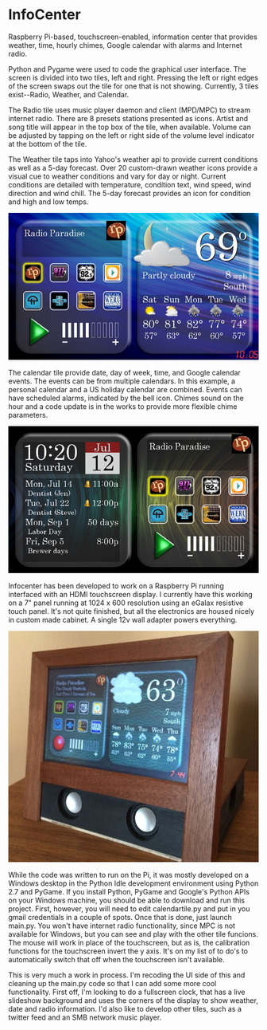 InfoCenter
==========

Raspberry Pi-based, touchscreen-enabled, information center that provides weather, time, hourly chimes, Google calendar with alarms and Internet radio.  

Python and Pygame were used to code the graphical user interface.  The screen is divided into two tiles, left and right.  Pressing the left or right edges of the screen swaps out the tile for one that is not showing.  Currently, 3 tiles exist--Radio, Weather, and Calendar.

The Radio tile uses music player daemon and client (MPD/MPC) to stream internet radio.  There are 8 presets stations presented as icons.  Artist and song title will appear in the top box of the tile, when available.  Volume can be adjusted by tapping on the left or right side of the volume level indicator at the bottom of the tile.

The Weather tile taps into Yahoo's weather api to provide current conditions as well as a 5-day forecast.  Over 20 custom-drawn weather icons provide a visual cue to weather conditions and vary for day or night.  Current conditions are detailed with temperature, condition text, wind speed, wind direction and wind chill.  The 5-day forecast provides an icon for condition and high and low temps. 

![](https://raw.githubusercontent.com/FRC4564/InfoCenter/master/screenshot1.jpg)

The calendar tile provide date, day of week, time, and Google calendar events.  The events can be from multiple calendars.  In this example, a personal calendar and a US holiday calendar are combined.  Events can have scheduled alarms, indicated by the bell icon.  Chimes sound on the hour and a code update is in the works to provide more flexible chime parameters. 

![](https://raw.githubusercontent.com/FRC4564/InfoCenter/master/screenshot2.jpg)

Infocenter has been developed to work on a Raspberry Pi running interfaced with an HDMI touchscreen display. I currently have this working on a 7" panel running at 1024 x 600 resolution using an eGalax resistive touch panel.  It's not quite finished, but all the electronics are housed nicely in custom made cabinet.  A single 12v wall adapter powers everything.

![](https://raw.githubusercontent.com/FRC4564/InfoCenter/master/infocenter.jpg)

While the code was written to run on the Pi, it was mostly developed on a Windows desktop in the Python Idle development environment using Python 2.7 and PyGame.  If you install Python, PyGame and Google's Python APIs on your Windows machine, you should be able to download and run this project.  First, however, you will need to edit calendartile.py and put in you gmail credentials in a couple of spots.  Once that is done, just launch main.py.  You won't have internet radio functionality, since MPC is not available for Windows, but you can see and play with the other tile funcions.  The mouse will work in place of the touchscreen, but as is, the calibration functions for the touchscreen invert the y axis.  It's on my list of to do's to automatically switch that off when the touchscreen isn't available.

This is very much a work in process.  I'm recoding the UI side of this and cleaning up the main.py code so that I can add some more cool functionality.  First off, I'm looking to do a fullscreen clock, that has a live slideshow background and uses the corners of the display to show weather, date and radio information.  I'd also like to develop other tiles, such as a twitter feed and an SMB network music player. 





